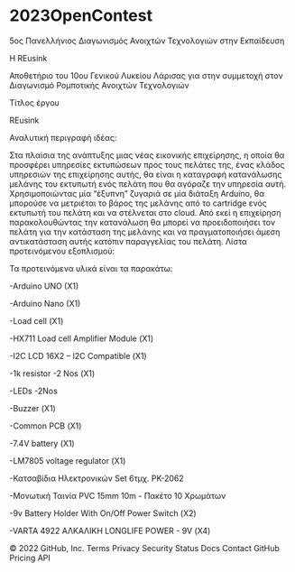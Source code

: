 # 2023OpenContest

5ος Πανελλήνιος Διαγωνισμός Ανοιχτών Τεχνολογιών στην Εκπαίδευση

H REusink

Αποθετήριο του 10ου Γενικού Λυκείου Λάρισας για στην συμμετοχή στον Διαγωνισμό Ρομποτικής Ανοιχτών Τεχνολογιών

Τίτλος έργου

REusink

Αναλυτική περιγραφή ιδέας:

Στα πλαίσια της ανάπτυξης μιας νέας εικονικής επιχείρησης, η οποία θα προσφέρει υπηρεσίες εκτυπώσεων προς τους πελάτες της, ένας κλάδος υπηρεσιών της επιχείρησης αυτής, θα είναι η καταγραφή κατανάλωσης μελάνης του εκτυπωτή ενός πελάτη που θα αγόραζε την υπηρεσία αυτή. Χρησιμοποιώντας μία  “έξυπνη” ζυγαριά σε μία διάταξη Arduino, θα μπορούσε να μετριέται το βάρος της μελάνης από το cartridge ενός εκτυπωτή του πελάτη και να στέλνεται στο cloud. Από εκεί η επιχείρηση παρακολουθώντας την κατανάλωση θα μπορεί να προειδοποιήσει τον πελάτη για την κατάσταση της μελάνης και να πραγματοποιήσει άμεση αντικατάσταση αυτής κατόπιν παραγγελίας του πελάτη.
Λίστα προτεινόμενου εξοπλισμού:

Τα προτεινόμενα υλικά είναι τα παρακάτω:

-Arduino UNO (X1)

-Arduino Nano (X1)

-Load cell (Χ1)

-HX711 Load cell Amplifier Module (Χ1)

-I2C LCD 16X2 – I2C Compatible (Χ1)

-1k resistor -2 Nos (Χ1)

-LEDs -2Nos

-Buzzer (Χ1)

-Common PCB (Χ1)

-7.4V battery (Χ1)

-LM7805 voltage regulator (Χ1)

-Κατσαβίδια Ηλεκτρονικών Set 6τμχ. PK-2062

-Μονωτική Ταινία PVC 15mm 10m - Πακέτο 10 Χρωμάτων

-9v Battery Holder With On/Off Power Switch (Χ2)

-VARTA 4922 ΑΛΚΑΛΙΚΗ LONGLIFE POWER - 9V (Χ4)

© 2022 GitHub, Inc.
Terms
Privacy
Security
Status
Docs
Contact GitHub
Pricing
API
